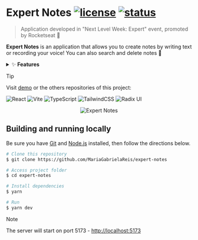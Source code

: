 # Expert Notes [![license](https://img.shields.io/badge/LICENCE-MIT-blue)]() [![status](https://img.shields.io/badge/STATUS-DONE-brightgreen)]()

> Application developed in "Next Level Week: Expert" event, promoted by Rocketseat 🚀 <br>

**Expert Notes** is an application that allows you to create notes by writing text or recording your voice! You can also search and delete notes 📝

<details>
  <summary>✨ <b>Features</b> </summary>

- [x] List notes
- [x] Create note by writing text
- [x] Create note by audio recording
- [x] Store notes in `localStorage`
- [x] Search notes
- [x] Delete a note
</details>

> [!TIP]
> Visit [demo](https://nlw-expert-notes-delta.vercel.app/) or the others repositories of this project:

![React](https://img.shields.io/badge/react-%2320232a.svg?style=for-the-badge&logo=react&logoColor=%2361DAFB) ![Vite](https://img.shields.io/badge/vite-%23646CFF.svg?style=for-the-badge&logo=vite&logoColor=white) ![TypeScript](https://img.shields.io/badge/typescript-%23007ACC.svg?style=for-the-badge&logo=typescript&logoColor=white) ![TailwindCSS](https://img.shields.io/badge/tailwindcss-%2338B2AC.svg?style=for-the-badge&logo=tailwind-css&logoColor=white) ![Radix UI](https://img.shields.io/badge/radix%20ui-161618.svg?style=for-the-badge&logo=radix-ui&logoColor=white)

<div align="center">
  <img alt="Expert Notes" src="https://github.com/MariaGabrielaReis/expert-notes/assets/69374340/38bcc81d-f1ef-4394-91f5-56dd1bdd8449" />
</div>


## Building and running locally

Be sure you have [Git](https://git-scm.com/downloads) and [Node.js](https://nodejs.org/) installed, then follow the directions below.

```bash
# Clone this repository
$ git clone https://github.com/MariaGabrielaReis/expert-notes

# Access project folder
$ cd expert-notes

# Install dependencies
$ yarn

# Run
$ yarn dev
```

> [!NOTE]
> The server will start on port 5173 - <http://localhost:5173>

